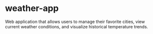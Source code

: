 # weather-app
Web application that allows users to manage their favorite cities, view current weather conditions, and visualize historical temperature trends.

